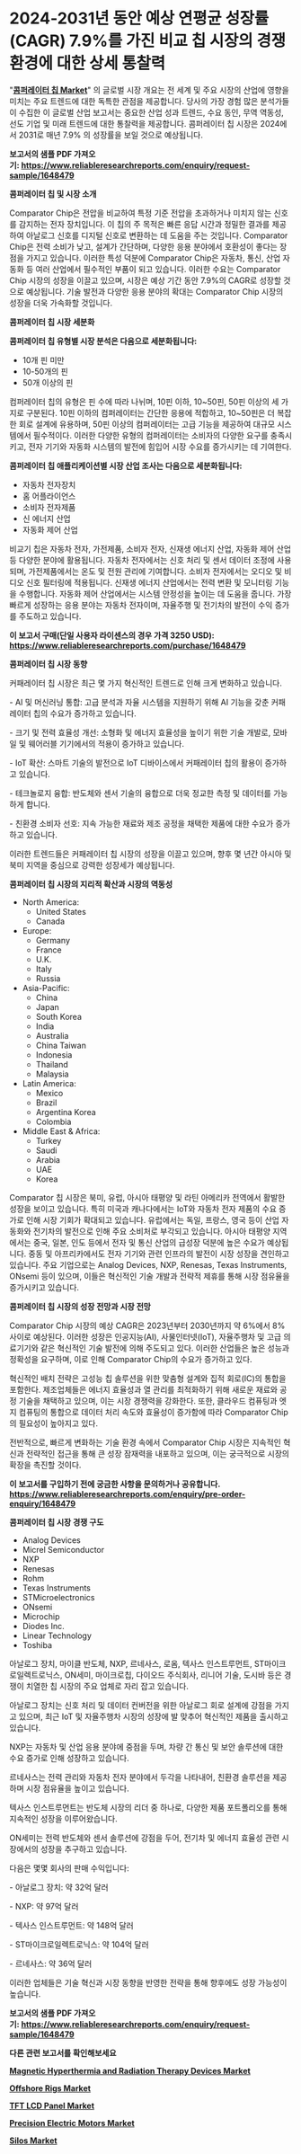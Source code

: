 <p><h1>2024-2031년 동안 예상 연평균 성장률(CAGR) 7.9%를 가진 비교 칩 시장의 경쟁 환경에 대한 상세 통찰력</h1></p><p>"<strong><a href="https://www.reliableresearchreports.com/comparator-chip-market-r1648479?utm_campaign=106&utm_medium=7&utm_source=Github&utm_content=ia&utm_term=17122024&utm_id=comparator-chip">콤퍼레이터 칩 Market</a></strong>" 의 글로벌 시장 개요는 전 세계 및 주요 시장의 산업에 영향을 미치는 주요 트렌드에 대한 독특한 관점을 제공합니다. 당사의 가장 경험 많은 분석가들이 수집한 이 글로벌 산업 보고서는 중요한 산업 성과 트렌드, 수요 동인, 무역 역동성, 선도 기업 및 미래 트렌드에 대한 통찰력을 제공합니다. 콤퍼레이터 칩 시장은 2024에서 2031로 매년 7.9% 의 성장률을 보일 것으로 예상됩니다.&nbsp;</p>
<p><strong>보고서의 샘플 PDF 가져오기:&nbsp;<a href="https://www.reliableresearchreports.com/enquiry/request-sample/1648479?utm_campaign=106&utm_medium=7&utm_source=Github&utm_content=ia&utm_term=17122024&utm_id=comparator-chip">https://www.reliableresearchreports.com/enquiry/request-sample/1648479</a></strong></p>
<p><strong>콤퍼레이터 칩 및 시장 소개</strong></p>
<p><p>Comparator Chip은 전압을 비교하여 특정 기준 전압을 초과하거나 미치지 않는 신호를 감지하는 전자 장치입니다. 이 칩의 주 목적은 빠른 응답 시간과 정밀한 결과를 제공하여 아날로그 신호를 디지털 신호로 변환하는 데 도움을 주는 것입니다. Comparator Chip은 전력 소비가 낮고, 설계가 간단하며, 다양한 응용 분야에서 호환성이 좋다는 장점을 가지고 있습니다. 이러한 특성 덕분에 Comparator Chip은 자동차, 통신, 산업 자동화 등 여러 산업에서 필수적인 부품이 되고 있습니다. 이러한 수요는 Comparator Chip 시장의 성장을 이끌고 있으며, 시장은 예상 기간 동안 7.9%의 CAGR로 성장할 것으로 예상됩니다. 기술 발전과 다양한 응용 분야의 확대는 Comparator Chip 시장의 성장을 더욱 가속화할 것입니다.</p></p>
<p><strong>콤퍼레이터 칩 시장 세분화</strong></p>
<p><strong>콤퍼레이터 칩 유형별 시장 분석은 다음으로 세분화됩니다:</strong></p>
<p><ul><li>10개 핀 미만</li><li>10-50개의 핀</li><li>50개 이상의 핀</li></ul></p>
<p><p>컴퍼레이터 칩의 유형은 핀 수에 따라 나뉘며, 10핀 이하, 10~50핀, 50핀 이상의 세 가지로 구분된다. 10핀 이하의 컴퍼레이터는 간단한 응용에 적합하고, 10~50핀은 더 복잡한 회로 설계에 유용하며, 50핀 이상의 컴퍼레이터는 고급 기능을 제공하여 대규모 시스템에서 필수적이다. 이러한 다양한 유형의 컴퍼레이터는 소비자의 다양한 요구를 충족시키고, 전자 기기와 자동화 시스템의 발전에 힘입어 시장 수요를 증가시키는 데 기여한다.</p></p>
<p><strong>콤퍼레이터 칩 애플리케이션별 시장 산업 조사는 다음으로 세분화됩니다:</strong></p>
<p><ul><li>자동차 전자장치</li><li>홈 어플라이언스</li><li>소비자 전자제품</li><li>신 에너지 산업</li><li>자동화 제어 산업</li></ul></p>
<p><p>비교기 칩은 자동차 전자, 가전제품, 소비자 전자, 신재생 에너지 산업, 자동화 제어 산업 등 다양한 분야에 활용됩니다. 자동차 전자에서는 신호 처리 및 센서 데이터 조정에 사용되며, 가전제품에서는 온도 및 전원 관리에 기여합니다. 소비자 전자에서는 오디오 및 비디오 신호 필터링에 적용됩니다. 신재생 에너지 산업에서는 전력 변환 및 모니터링 기능을 수행합니다. 자동화 제어 산업에서는 시스템 안정성을 높이는 데 도움을 줍니다. 가장 빠르게 성장하는 응용 분야는 자동차 전자이며, 자율주행 및 전기차의 발전이 수익 증가를 주도하고 있습니다.</p></p>
<p><strong>이 보고서 구매(단일 사용자 라이센스의 경우 가격 3250 USD): <a href="https://www.reliableresearchreports.com/purchase/1648479?utm_campaign=106&utm_medium=7&utm_source=Github&utm_content=ia&utm_term=17122024&utm_id=comparator-chip">https://www.reliableresearchreports.com/purchase/1648479</a></strong></p>
<p><strong>콤퍼레이터 칩 시장 동향</strong></p>
<p><p>커패레이터 칩 시장은 최근 몇 가지 혁신적인 트렌드로 인해 크게 변화하고 있습니다. </p><p>- AI 및 머신러닝 통합: 고급 분석과 자율 시스템을 지원하기 위해 AI 기능을 갖춘 커패레이터 칩의 수요가 증가하고 있습니다. </p><p>- 크기 및 전력 효율성 개선: 소형화 및 에너지 효율성을 높이기 위한 기술 개발로, 모바일 및 웨어러블 기기에서의 적용이 증가하고 있습니다. </p><p>- IoT 확산: 스마트 기술의 발전으로 IoT 디바이스에서 커패레이터 칩의 활용이 증가하고 있습니다. </p><p>- 테크놀로지 융합: 반도체와 센서 기술의 융합으로 더욱 정교한 측정 및 데이터를 가능하게 합니다. </p><p>- 친환경 소비자 선호: 지속 가능한 재료와 제조 공정을 채택한 제품에 대한 수요가 증가하고 있습니다. </p><p>이러한 트렌드들은 커패레이터 칩 시장의 성장을 이끌고 있으며, 향후 몇 년간 아시아 및 북미 지역을 중심으로 강력한 성장세가 예상됩니다.</p></p>
<p><strong>콤퍼레이터 칩 시장의 지리적 확산과 시장의 역동성</strong></p>
<p><ul>
    <li>
        North America:
        <ul>
            <li>United States</li>
            <li>Canada</li>
        </ul>
    </li>
    <li>
        Europe:
        <ul>
            <li>Germany</li>
            <li>France</li>
            <li>U.K.</li>
            <li>Italy</li>
            <li>Russia</li>
        </ul>
    </li>
    <li>
        Asia-Pacific:
        <ul>
            <li>China</li>
            <li>Japan</li>
            <li>South Korea</li>
            <li>India</li>
            <li>Australia</li>
            <li>China Taiwan</li>
            <li>Indonesia</li>
            <li>Thailand</li>
            <li>Malaysia</li>
        </ul>
    </li>
    <li>
        Latin America:
        <ul>
            <li>Mexico</li>
            <li>Brazil</li>
            <li>Argentina Korea</li>
            <li>Colombia</li>
        </ul>
    </li>
    <li>
        Middle East & Africa:
        <ul>
            <li>Turkey</li>
            <li>Saudi</li>
            <li>Arabia</li>
            <li>UAE</li>
            <li>Korea</li>
        </ul>
    </li>
    </ul></p>
<p><p>Comparator 칩 시장은 북미, 유럽, 아시아 태평양 및 라틴 아메리카 전역에서 활발한 성장을 보이고 있습니다. 특히 미국과 캐나다에서는 IoT와 자동차 전자 제품의 수요 증가로 인해 시장 기회가 확대되고 있습니다. 유럽에서는 독일, 프랑스, 영국 등이 산업 자동화와 전기차의 발전으로 인해 주요 소비처로 부각되고 있습니다. 아시아 태평양 지역에서는 중국, 일본, 인도 등에서 전자 및 통신 산업의 급성장 덕분에 높은 수요가 예상됩니다. 중동 및 아프리카에서도 전자 기기와 관련 인프라의 발전이 시장 성장을 견인하고 있습니다. 주요 기업으로는 Analog Devices, NXP, Renesas, Texas Instruments, ONsemi 등이 있으며, 이들은 혁신적인 기술 개발과 전략적 제휴를 통해 시장 점유율을 증가시키고 있습니다.</p></p>
<p><strong>콤퍼레이터 칩 시장의 성장 전망과 시장 전망</strong></p>
<p><p>Comparator Chip 시장의 예상 CAGR은 2023년부터 2030년까지 약 6%에서 8% 사이로 예상된다. 이러한 성장은 인공지능(AI), 사물인터넷(IoT), 자율주행차 및 고급 의료기기와 같은 혁신적인 기술 발전에 의해 주도되고 있다. 이러한 산업들은 높은 성능과 정확성을 요구하며, 이로 인해 Comparator Chip의 수요가 증가하고 있다.</p><p>혁신적인 배치 전략은 고성능 칩 솔루션을 위한 맞춤형 설계와 집적 회로(IC)의 통합을 포함한다. 제조업체들은 에너지 효율성과 열 관리를 최적화하기 위해 새로운 재료와 공정 기술을 채택하고 있으며, 이는 시장 경쟁력을 강화한다. 또한, 클라우드 컴퓨팅과 엣지 컴퓨팅의 통합으로 데이터 처리 속도와 효율성이 증가함에 따라 Comparator Chip의 필요성이 높아지고 있다.</p><p>전반적으로, 빠르게 변화하는 기술 환경 속에서 Comparator Chip 시장은 지속적인 혁신과 전략적인 접근을 통해 큰 성장 잠재력을 내포하고 있으며, 이는 궁극적으로 시장의 확장을 촉진할 것이다.</p></p>
<p><strong>이 보고서를 구입하기 전에 궁금한 사항을 문의하거나 공유합니다. <a href="https://www.reliableresearchreports.com/enquiry/pre-order-enquiry/1648479?utm_campaign=106&utm_medium=7&utm_source=Github&utm_content=ia&utm_term=17122024&utm_id=comparator-chip">https://www.reliableresearchreports.com/enquiry/pre-order-enquiry/1648479</a></strong></p>
<p><strong>콤퍼레이터 칩 시장 경쟁 구도</strong></p>
<p><ul><li>Analog Devices</li><li>Micrel Semiconductor</li><li>NXP</li><li>Renesas</li><li>Rohm</li><li>Texas Instruments</li><li>STMicroelectronics</li><li>ONsemi</li><li>Microchip</li><li>Diodes Inc.</li><li>Linear Technology</li><li>Toshiba</li></ul></p>
<p><p>아날로그 장치, 마이클 반도체, NXP, 르네사스, 로옴, 텍사스 인스트루먼트, ST마이크로일렉트로닉스, ON세미, 마이크로칩, 다이오드 주식회사, 리니어 기술, 도시바 등은 경쟁이 치열한 칩 시장의 주요 업체로 자리 잡고 있습니다. </p><p>아날로그 장치는 신호 처리 및 데이터 컨버전을 위한 아날로그 회로 설계에 강점을 가지고 있으며, 최근 IoT 및 자율주행차 시장의 성장에 발 맞추어 혁신적인 제품을 출시하고 있습니다. </p><p>NXP는 자동차 및 산업 응용 분야에 중점을 두며, 차량 간 통신 및 보안 솔루션에 대한 수요 증가로 인해 성장하고 있습니다.</p><p>르네사스는 전력 관리와 자동차 전자 분야에서 두각을 나타내어, 친환경 솔루션을 제공하며 시장 점유율을 높이고 있습니다. </p><p>텍사스 인스트루먼트는 반도체 시장의 리더 중 하나로, 다양한 제품 포트폴리오를 통해 지속적인 성장을 이루어왔습니다. </p><p>ON세미는 전력 반도체와 센서 솔루션에 강점을 두어, 전기차 및 에너지 효율성 관련 시장에서의 성장을 추구하고 있습니다.</p><p>다음은 몇몇 회사의 판매 수익입니다:</p><p>- 아날로그 장치: 약 32억 달러</p><p>- NXP: 약 97억 달러</p><p>- 텍사스 인스트루먼트: 약 148억 달러</p><p>- ST마이크로일렉트로닉스: 약 104억 달러</p><p>- 르네사스: 약 36억 달러</p><p>이러한 업체들은 기술 혁신과 시장 동향을 반영한 전략을 통해 향후에도 성장 가능성이 높습니다.</p></p>
<p><strong>보고서의 샘플 PDF 가져오기:&nbsp;<a href="https://www.reliableresearchreports.com/enquiry/request-sample/1648479?utm_campaign=106&utm_medium=7&utm_source=Github&utm_content=ia&utm_term=17122024&utm_id=comparator-chip">https://www.reliableresearchreports.com/enquiry/request-sample/1648479</a></strong></p>
<p><strong></strong></p>
<p><strong></strong></p>
<p><strong></strong></p>
<p><strong></strong></p>
<p><strong>다른 관련 보고서를 확인해보세요</strong></p>
<p><strong><p><a href="https://github.com/nathandecarvalho/Market-Research-Report-List-5/blob/main/magnetic-hyperthermia-and-radiation-therapy-devices-market.md?utm_campaign=106&utm_medium=7&utm_source=Github&utm_content=ia&utm_term=17122024&utm_id=comparator-chip">Magnetic Hyperthermia and Radiation Therapy Devices Market</a></p><p><a href="https://github.com/DixieGrimes/Market-Research-Report-List-1/blob/main/offshore-rigs-market.md?utm_campaign=106&utm_medium=7&utm_source=Github&utm_content=ia&utm_term=17122024&utm_id=comparator-chip">Offshore Rigs Market</a></p><p><a href="https://www.linkedin.com/pulse/understanding-tft-lcd-panel-market-key-insights-projected-cagr-4xbae?utm_campaign=106&utm_medium=7&utm_source=Github&utm_content=ia&utm_term=17122024&utm_id=comparator-chip">TFT LCD Panel Market</a></p><p><a href="https://www.linkedin.com/pulse/precision-electric-motors-market-analysis-identifying-key-issues-myd6e?utm_campaign=106&utm_medium=7&utm_source=Github&utm_content=ia&utm_term=17122024&utm_id=comparator-chip">Precision Electric Motors Market</a></p><p><a href="https://www.linkedin.com/pulse/insights-silos-market-analysis-growth-factors-projected-cagr-ok1ue?utm_campaign=106&utm_medium=7&utm_source=Github&utm_content=ia&utm_term=17122024&utm_id=comparator-chip">Silos Market</a></p></strong></p>
<p></p>